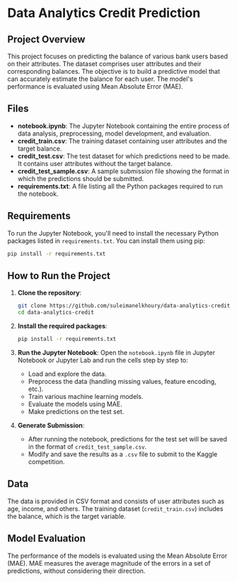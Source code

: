 # Data Analytics Credit Prediction

## Project Overview

This project focuses on predicting the balance of various bank users based on their attributes. The dataset comprises user attributes and their corresponding balances. The objective is to build a predictive model that can accurately estimate the balance for each user. The model's performance is evaluated using Mean Absolute Error (MAE).

## Files

- **notebook.ipynb**: The Jupyter Notebook containing the entire process of data analysis, preprocessing, model development, and evaluation.
- **credit_train.csv**: The training dataset containing user attributes and the target balance.
- **credit_test.csv**: The test dataset for which predictions need to be made. It contains user attributes without the target balance.
- **credit_test_sample.csv**: A sample submission file showing the format in which the predictions should be submitted.
- **requirements.txt**: A file listing all the Python packages required to run the notebook.

## Requirements

To run the Jupyter Notebook, you'll need to install the necessary Python packages listed in `requirements.txt`. You can install them using pip:

```bash
pip install -r requirements.txt
```

## How to Run the Project

1. **Clone the repository**:
    ```bash
    git clone https://github.com/suleimanelkhoury/data-analytics-credit.git
    cd data-analytics-credit
    ```

2. **Install the required packages**:
    ```bash
    pip install -r requirements.txt
    ```

3. **Run the Jupyter Notebook**:
    Open the `notebook.ipynb` file in Jupyter Notebook or Jupyter Lab and run the cells step by step to:
    - Load and explore the data.
    - Preprocess the data (handling missing values, feature encoding, etc.).
    - Train various machine learning models.
    - Evaluate the models using MAE.
    - Make predictions on the test set.

4. **Generate Submission**:
    - After running the notebook, predictions for the test set will be saved in the format of `credit_test_sample.csv`.
    - Modify and save the results as a `.csv` file to submit to the Kaggle competition.

## Data

The data is provided in CSV format and consists of user attributes such as age, income, and others. The training dataset (`credit_train.csv`) includes the balance, which is the target variable.

## Model Evaluation

The performance of the models is evaluated using the Mean Absolute Error (MAE). MAE measures the average magnitude of the errors in a set of predictions, without considering their direction.
